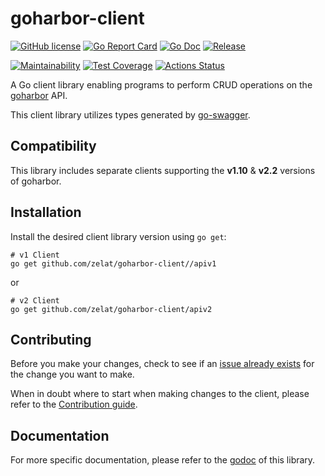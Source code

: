 # goharbor-client
[![GitHub license](https://img.shields.io/github/license/zelat/goharbor-client.svg?style=flat-square)](https://github.com/zelat/goharbor-client/blob/master/LICENSE)
[![Go Report Card](https://goreportcard.com/badge/github.com/zelat/goharbor-client?style=flat-square)](https://goreportcard.com/badge/github.com/zelat/goharbor-client)
[![Go Doc](https://img.shields.io/badge/godoc-reference-blue.svg?style=flat-square)](https://pkg.go.dev/github.com/zelat/goharbor-client/)
[![Release](https://img.shields.io/github/release/zelat/goharbor-client.svg?style=flat-square)](https://github.com/zelat/goharbor-client/releases/latest)

[![Maintainability](https://api.codeclimate.com/v1/badges/a765bafaa29f6f8fdde7/maintainability)](https://codeclimate.com/github/zelat/goharbor-client/maintainability)
[![Test Coverage](https://api.codeclimate.com/v1/badges/a765bafaa29f6f8fdde7/test_coverage)](https://codeclimate.com/github/zelat/goharbor-client/test_coverage)
[![Actions Status](https://github.com/zelat/goharbor-client/workflows/Test/badge.svg)](https://github.com/zelat/goharbor-client/actions)

A Go client library enabling programs to perform CRUD operations on the [goharbor](https://github.com/goharbor/harbor) API.

This client library utilizes types generated by [go-swagger](https://github.com/go-swagger/go-swagger).

## Compatibility
This library includes separate clients supporting the **v1.10** & **v2.2** versions of goharbor. 

## Installation
Install the desired client library version using `go get`:

```shell script
# v1 Client
go get github.com/zelat/goharbor-client//apiv1
```

or

```shell script
# v2 Client
go get github.com/zelat/goharbor-client/apiv2
```

## Contributing
Before you make your changes, check to see if an [issue already exists](https://github.com/zelat/goharbor-client/issues) for the change you want to make.

When in doubt where to start when making changes to the client, please refer to the [Contribution guide](./CONTRIBUTING.md).

## Documentation
For more specific documentation, please refer to the [godoc](https://pkg.go.dev/github.com/zelat/goharbor-client/) of this library.
